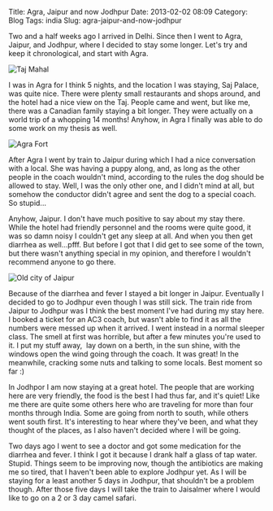 Title: Agra, Jaipur and now Jodhpur
Date: 2013-02-02 08:09
Category: Blog
Tags: india
Slug: agra-jaipur-and-now-jodhpur

Two and a half weeks ago I arrived in Delhi. Since then I went to Agra,
Jaipur, and Jodhpur, where I decided to stay some longer. Let's try and
keep it chronological, and start with Agra.

![Taj Mahal]({static}/images/2013/02/IMG_0128-300x225.jpg)

I was in Agra for I think 5 nights, and the location I was staying, Saj
Palace, was quite nice. There were plenty small restaurants and shops
around, and the hotel had a nice view on the Taj. People came and went,
but like me, there was a Canadian family staying a bit longer. They were
actually on a world trip of a whopping 14 months! Anyhow, in Agra I
finally was able to do some work on my thesis as well.

![Agra Fort]({static}/images/2013/02/IMG_0130-300x225.jpg)

After Agra I went by train to Jaipur during which I had a nice
conversation with a local. She was having a puppy along, and, as long as
the other people in the coach wouldn't mind, according to the rules the
dog should be allowed to stay. Well, I was the only other one, and I
didn't mind at all, but somehow the conductor didn't agree and sent the
dog to a special coach. So stupid...

Anyhow, Jaipur. I don't have much positive to say about my stay there.
While the hotel had friendly personnel and the rooms were quite good, it
was so damn noisy I couldn't get any sleep at all. And when you then get
diarrhea as well...pfff. But before I got that I did get to see some of
the town, but there wasn't anything special in my opinion, and therefore
I wouldn't recommend anyone to go there.

![Old city of Jaipur]({static}/images/2013/02/IMG_0156-300x225.jpg)

Because of the diarrhea and fever I stayed a bit longer in Jaipur.
Eventually I decided to go to Jodhpur even though I was still sick. The
train ride from Jaipur to Jodhpur was I think the best moment I've had
during my stay here. I booked a ticket for an AC3 coach, but wasn't able
to find it as all the numbers were messed up when it arrived. I went
instead in a normal sleeper class. The smell at first was horrible, but
after a few minutes you're used to it. I put my stuff away,  lay down on
a berth, in the sun shine, with the windows open the wind going through
the coach. It was great! In the meanwhile, cracking some nuts and
talking to some locals. Best moment so far :)

In Jodhpor I am now staying at a great hotel. The people that are
working here are very friendly, the food is the best I had thus far, and
it's quiet! Like me there are quite some others here who are traveling
for more than four months through India. Some are going from north to
south, while others went south first. It's interesting to hear where
they've been, and what they thought of the places, as I also haven't
decided where I will be going.

Two days ago I went to see a doctor and got some medication for the
diarrhea and fever. I think I got it because I drank half a glass of tap
water. Stupid. Things seem to be improving now, though the antibiotics
are making me so tired, that I haven't been able to explore Jodhpur yet.
As I will be staying for a least another 5 days in Jodhpur, that
shouldn't be a problem though. After those five days I will take the
train to Jaisalmer where I would like to go on a 2 or 3 day camel
safari.
